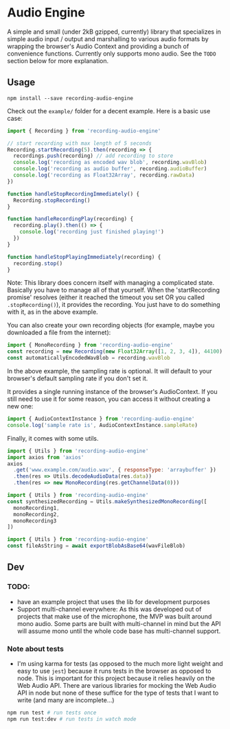 # Audio Engine

A simple and small (under 2kB gzipped, currently) library that specializes in simple audio input / output and marshalling to various audio formats by wrapping the browser's Audio Context and providing a bunch of convenience functions. Currently only supports mono audio. See the `TODO` section below for more explanation.

## Usage

`npm install --save recording-audio-engine`

Check out the `example/` folder for a decent example. Here is a basic use case:

```javascript
import { Recording } from 'recording-audio-engine'

// start recording with max length of 5 seconds
Recording.startRecording(5).then(recording => {
  recordings.push(recording) // add recording to store
  console.log('recording as encoded wav blob', recording.wavBlob)
  console.log('recording as audio buffer', recording.audioBuffer)
  console.log('recording as Float32Array', recording.rawData)
})

function handleStopRecordingImmediately() {
  Recording.stopRecording()
}

function handleRecordingPlay(recording) {
  recording.play().then(() => {
    console.log('recording just finished playing!')
  })
}

function handleStopPlayingImmediately(recording) {
  recording.stop()
}
```

Note: This library does concern itself with managing a complicated state. Basically you have to manage all of that yourself. When the 'startRecording promise' resolves (either it reached the timeout you set OR you called `.stopRecording()`), it provides the recording. You just have to do something with it, as in the above example.

You can also create your own recording objects (for example, maybe you downloaded a file from the internet):

```javascript
import { MonoRecording } from 'recording-audio-engine'
const recording = new Recording(new Float32Array([1, 2, 3, 4]), 44100)
const automaticallyEncodedWavBlob = recording.wavBlob
```

In the above example, the sampling rate is optional. It will default to your browser's default sampling rate if you don't set it.

It provides a single running instance of the browser's AudioContext. If you still need to use it for some reason, you can access it without creating a new one:

```javascript
import { AudioContextInstance } from 'recording-audio-engine'
console.log('sample rate is', AudioContextInstance.sampleRate)
```

Finally, it comes with some utils.

```javascript
import { Utils } from 'recording-audio-engine'
import axios from 'axios'
axios
  .get('www.example.com/audio.wav', { responseType: 'arraybuffer' })
  .then(res => Utils.decodeAudioData(res.data))
  .then(res => new MonoRecording(res.getChannelData(0)))
```

```javascript
import { Utils } from 'recording-audio-engine'
const synthesizedRecording = Utils.makeSynthesizedMonoRecording([
  monoRecording1,
  monoRecording2,
  monoRecording3
])
```

```javascript
import { Utils } from 'recording-audio-engine'
const fileAsString = await exportBlobAsBase64(wavFileBlob)
```

## Dev

### TODO:

- have an example project that uses the lib for development purposes
- Support multi-channel everywhere: As this was developed out of projects that make use of the microphone, the MVP was built around mono audio. Some parts are built with multi-channel in mind but the API will assume mono until the whole code base has multi-channel support.

### Note about tests

- I'm using karma for tests (as opposed to the much more light weight and easy to use `jest`) because it runs tests in the browser as opposed to node. This is important for this project because it relies heavily on the Web Audio API. There are various libraries for mocking the Web Audio API in node but none of these suffice for the type of tests that I want to write (and many are incomplete...)

```bash
npm run test # run tests once
npm run test:dev # run tests in watch mode
```
